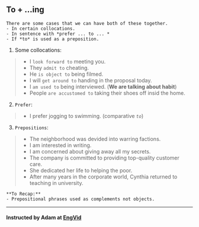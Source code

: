 ## To + ...ing
```
There are some cases that we can have both of these together.
- In certain collocations.
- In sentence with *prefer ... to ... *
- If *to* is used as a preposition.
```
1. Some collocations:
> - I `look forward to` meeting you.
> - They `admit to` cheating.
> - He `is object to` being filmed.
> - I will `get around to` handing in the proposal today. 
> - I `am used to` being interviewed. (**We are talking about habit**)
> - People `are accustomed to` taking their shoes off insid the home.

2. `Prefer`:
> - I prefer jogging to swimming. (comparative *`to`*)

3. `Prepositions`:
> - The neighborhood was devided into warring factions.
> - I am interested in writing.
> - I am concerned about giving away all my secrets.
> - The company is committed to providing top-quality customer care.
> - She dedicated her life to helping the poor.
> - After many years in the corporate world, Cynthia returned to teaching in university.

```
**To Recap:**
- Prepositional phrases used as complements not objects. 
```
---
#### Instructed by Adam at [EngVid](www.engvid.com)
